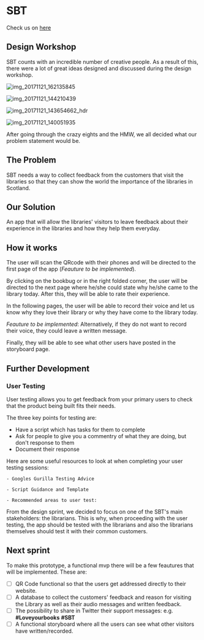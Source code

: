 # SBT 

Check us on [here](https://sbt.surge.sh)

## Design Workshop

SBT counts with an incredible number of creative people. As a result of this, there were a lot of great ideas designed and discussed during the design workshop.

![img_20171121_162135845](https://user-images.githubusercontent.com/23295662/33263704-afcad6d0-d362-11e7-9dad-6f9e92295713.jpg)

![img_20171121_144210439](https://user-images.githubusercontent.com/23295662/33263713-b4c27daa-d362-11e7-98f4-842bef3ad717.jpg)

![img_20171121_143654662_hdr](https://user-images.githubusercontent.com/23295662/33263716-b6a48550-d362-11e7-9cd3-080a6d4db4ef.jpg)

![img_20171121_140051935](https://user-images.githubusercontent.com/23295662/33263717-b864ea38-d362-11e7-84af-bb6374c22942.jpg)

After going through the crazy eights and the HMW, we all decided what our problem statement would be.

## The Problem

SBT needs a way to collect feedback from the customers that visit the libraries so that they can show the world the importance of the libraries in Scotland.

## Our Solution

An app that will allow the libraries' visitors to leave feedback about their experience in the libraries and how they help them everyday.

## How it works

The user will scan the QRcode with their phones and will be directed to the first page of the app (_Feauture to be implemented_).

By clicking on the bookbug or in the right folded corner, the user will be directed to the next page where he/she could state why he/she came to the library today. After this, they will be able to rate their experience.

In the following pages, the user will be able to record their voice and let us know why they love their library or why they have come to the library today.

_Feauture to be implemented_: Alternatively, if they do not want to record their voice, they could leave a written message.

Finally, they will be able to see what other users have posted in the storyboard page.

## Further Development

### User Testing

User testing allows you to get feedback from your primary users to check that the product being built fits their needs.

The three key points for testing are:

* Have a script which has tasks for them to complete
* Ask for people to give you a commentry of what they are doing, but don't response to them
* Document their response

Here are some useful resources to look at when completing your user testing sessions:

	- Googles Gurilla Testing Advice

	- Script Guidance and Template
	
	- Recommended areas to user test:


From the design sprint, we decided to focus on one of the SBT's main stakeholders: the librarians. This is why, when proceeding with the user testing, the app should be tested with the librarians and also the librarians themselves should test it with their common customers.

## Next sprint

To make this prototype, a functional mvp there will be a few feautures that will be implemented. These are:

- [ ] QR Code functional so that the users get addressed directly to their website.
- [ ] A database to collect the customers' feedback and reason for visiting the Library as well as their audio messages and written feedback.
- [ ] The possibility to share in Twitter their support messages: e.g. **#Loveyourbooks** **#SBT**
- [ ] A functional storyboard where all the users can see what other visitors have written/recorded.
